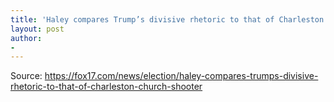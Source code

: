 ```yaml
---
title: 'Haley compares Trump’s divisive rhetoric to that of Charleston church shooter'
layout: post
author:
-
---
```




Source: https://fox17.com/news/election/haley-compares-trumps-divisive-rhetoric-to-that-of-charleston-church-shooter
